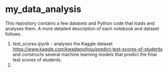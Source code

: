 # my_data_analysis

This repository contains a few datasets and Python code that loads and analyses them. A more detailed description of each notebook and dataset follows.

1) test_scores.ipynb - analyses the Kaggle dataset https://www.kaggle.com/kwadwoofosu/predict-test-scores-of-students and constructs several machine learning models that predict the final test scores of students.
2) 
